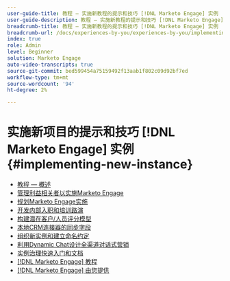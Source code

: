 ```yaml
---
user-guide-title: 教程 — 实施新教程的提示和技巧 [!DNL Marketo Engage] 实例
user-guide-description: 教程 — 实施新教程的提示和技巧 [!DNL Marketo Engage] 实例
breadcrumb-title: 教程 — 实施新教程的提示和技巧 [!DNL Marketo Engage] 实例
breadcrumb-url: /docs/experiences-by-you/experiences-by-you/implementing-new-instance/overview
index: true
role: Admin
level: Beginner
solution: Marketo Engage
auto-video-transcripts: true
source-git-commit: bed599454a75159492f13aab1f802c09d92bf7ed
workflow-type: tm+mt
source-wordcount: '94'
ht-degree: 2%

---
```



# 实施新项目的提示和技巧 [!DNL Marketo Engage] 实例 {#implementing-new-instance}

+ [教程 — 概述](./overview.md)
+ [管理利益相关者以实施Marketo Engage](./managing-stakeholder-communications.md)
+ [规划Marketo Engage实施](./planning-for-new-implementation.md)
+ [开发内部入职和培训路演](./internal-training-roadshow.md)
+ [构建潜在客户/人员评分模型](./building-person-scoring-model.md)
+ [本地CRM连接器的同步字段](./syncing-fields-for-crm-integration.md)
+ [组织新实例和建立命名约定](./organizing-new-instance.md)
+ [利用Dynamic Chat设计全渠道对话式营销](./designing-omnichannel-conversational-marketing.md)
+ [实例治理快速入门和文档](./documenting-your-instance.md)
+ [[!DNL Marketo Engage] 教程](https://experienceleague.adobe.com/docs/marketo-learn/tutorials/overview.html?lang=zh-Hans)
+ [[!DNL Marketo Engage] 由您提供](https://experienceleague.adobe.com/en/docs/experiences-by-you/experiences-by-you/marketo-engage/overview)
